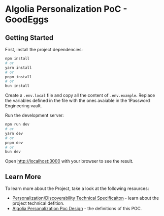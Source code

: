 # Algolia Personalization PoC - GoodEggs

## Getting Started

First, install the project dependencies:

```bash
npm install
# or
yarn install
# or
pnpm install
# or
bun install
```

Create a `.env.local` file and copy all the content of `.env.example`.
Replace the variables defined in the file with the ones avaiable in the 1Password Engineering vault.

Run the development server:

```bash
npm run dev
# or
yarn dev
# or
pnpm dev
# or
bun dev
```

Open [http://localhost:3000](http://localhost:3000) with your browser to see the result.

## Learn More

To learn more about the Project, take a look at the following resources:

- [Personalization/Discoverability Technical Specificaiton](https://goodeggs.atlassian.net/wiki/spaces/EC/pages/2272723364/Tech+Spec+Personalization+Discoverability) - learn about the project technical defition.
- [Algolia Personalization Poc Design](https://goodeggs.atlassian.net/wiki/spaces/EC/pages/2308407297/Algolia+Personalization+POC+Design) - the definitions of this POC.